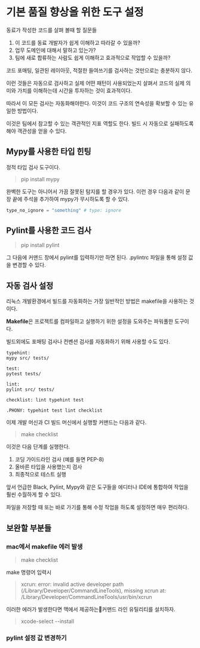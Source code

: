 # 기본 품질 향상을 위한 도구 설정

동료가 작성한 코드를 살펴 볼때 할 질문들
1. 이 코드를 동료 개발자가 쉽게 이해하고 따라갈 수 있을까?
2. 업무 도메인에 대해서 말하고 있는가?
3. 팀에 새로 합류하는 사람도 쉽게 이해하고 효과적으로 작업할 수 있을까?

코드 포매팅, 일관된 레이아웃, 적절한 들여쓰기를 검사하는 것만으로는 충분하지 않다.

이런 것들은 자동으로 검사하고 실제 어떤 패턴이 사용되었는지 살펴서
코드의 실제 의미와 가치를 이해하는데 시간을 투자하는 것이 효과적이다.

따라서 이 모든 검사는 자동화해야한다. 이것이 코드 구조의 연속성을 확보할 수 있는 유일한 방법이다.

이것은 팀에서 참고할 수 있는 객관적인 지표 역할도 한다. 빌드 시 자동으로 실패하도록 해야 객관성을 얻을 수 있다.

## Mypy를 사용한 타입 힌팅

정적 타입 검사 도구이다.

> pip install mypy

완벽한 도구는 아니어서 가끔 잘못된 탐지를 할 경우가 있다.
이런 경우 다음과 같이 문장 끝에 주석을 추가하여 mypy가 무시하도록 할 수 있다.

```python
type_no_ignore = "something" # type: ignore
```

## Pylint를 사용한 코드 검사

> pip install pylint

그 다음에 커맨드 창에서 pylint를 입력하기만 하면 된다.
.pylintrc 파일을 통해 설정 값을 변경할 수 있다.

## 자동 검사 설정

리눅스 개발환경에서 빌드를 자동화하는 가장 일반적인 방법은 makefile을 사용하는 것이다.

**Makefile**은 프로젝트를 컴파일하고 실행하기 위한 설정을 도와주는 파워풀한 도구이다.

빌드외에도 포매팅 검사나 컨벤션 검사를 자동화하기 위해 사용할 수도 있다.

```
typehint:
mypy src/ tests/

test:
pytest tests/

lint:
pylint src/ tests/

checklist: lint typehint test

.PHONY: typehint test lint checklist
```

이제 개발 머신과 CI 빌드 머신에서 실행할 커맨드는 다음과 같다.

> make checklist

이것은 다음 단계를 실행한다.
1. 코딩 가이드라인 검사 (예를 들면 PEP-8)
2. 올바른 타입을 사용했는지 검사
3. 최종적으로 테스트 실행

앞서 언급한 Black, Pylint, Mypy와 같은 도구들을 에디터나 IDE에 통합하여 작업을 훨씬 수월하게 할 수 있다.

파일을 저장할 때 또는 바로 가기를 통해 수정 작업을 하도록 설정하면 매우 편리하다.

## 보완할 부분들

### mac에서 makefile 에러 발생

> make checklist

make 명령어 입력시

> xcrun: error: invalid active developer path (/Library/Developer/CommandLineTools), missing xcrun at: /Library/Developer/CommandLineTools/usr/bin/xcrun

이러한 에러가 발생한다면 맥에서 제공하는커맨드 라인 유틸리티를 설치하자.

> xcode-select --install

### pylint 설정 값 변경하기
